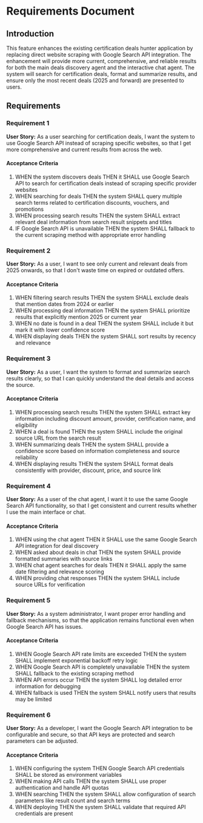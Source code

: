 # Requirements Document

## Introduction

This feature enhances the existing certification deals hunter application by replacing direct website scraping with Google Search API integration. The enhancement will provide more current, comprehensive, and reliable results for both the main deals discovery agent and the interactive chat agent. The system will search for certification deals, format and summarize results, and ensure only the most recent deals (2025 and forward) are presented to users.

## Requirements

### Requirement 1

**User Story:** As a user searching for certification deals, I want the system to use Google Search API instead of scraping specific websites, so that I get more comprehensive and current results from across the web.

#### Acceptance Criteria

1. WHEN the system discovers deals THEN it SHALL use Google Search API to search for certification deals instead of scraping specific provider websites
2. WHEN searching for deals THEN the system SHALL query multiple search terms related to certification discounts, vouchers, and promotions
3. WHEN processing search results THEN the system SHALL extract relevant deal information from search result snippets and titles
4. IF Google Search API is unavailable THEN the system SHALL fallback to the current scraping method with appropriate error handling

### Requirement 2

**User Story:** As a user, I want to see only current and relevant deals from 2025 onwards, so that I don't waste time on expired or outdated offers.

#### Acceptance Criteria

1. WHEN filtering search results THEN the system SHALL exclude deals that mention dates from 2024 or earlier
2. WHEN processing deal information THEN the system SHALL prioritize results that explicitly mention 2025 or current year
3. WHEN no date is found in a deal THEN the system SHALL include it but mark it with lower confidence score
4. WHEN displaying deals THEN the system SHALL sort results by recency and relevance

### Requirement 3

**User Story:** As a user, I want the system to format and summarize search results clearly, so that I can quickly understand the deal details and access the source.

#### Acceptance Criteria

1. WHEN processing search results THEN the system SHALL extract key information including discount amount, provider, certification name, and eligibility
2. WHEN a deal is found THEN the system SHALL include the original source URL from the search result
3. WHEN summarizing deals THEN the system SHALL provide a confidence score based on information completeness and source reliability
4. WHEN displaying results THEN the system SHALL format deals consistently with provider, discount, price, and source link

### Requirement 4

**User Story:** As a user of the chat agent, I want it to use the same Google Search API functionality, so that I get consistent and current results whether I use the main interface or chat.

#### Acceptance Criteria

1. WHEN using the chat agent THEN it SHALL use the same Google Search API integration for deal discovery
2. WHEN asked about deals in chat THEN the system SHALL provide formatted summaries with source links
3. WHEN chat agent searches for deals THEN it SHALL apply the same date filtering and relevance scoring
4. WHEN providing chat responses THEN the system SHALL include source URLs for verification

### Requirement 5

**User Story:** As a system administrator, I want proper error handling and fallback mechanisms, so that the application remains functional even when Google Search API has issues.

#### Acceptance Criteria

1. WHEN Google Search API rate limits are exceeded THEN the system SHALL implement exponential backoff retry logic
2. WHEN Google Search API is completely unavailable THEN the system SHALL fallback to the existing scraping method
3. WHEN API errors occur THEN the system SHALL log detailed error information for debugging
4. WHEN fallback is used THEN the system SHALL notify users that results may be limited

### Requirement 6

**User Story:** As a developer, I want the Google Search API integration to be configurable and secure, so that API keys are protected and search parameters can be adjusted.

#### Acceptance Criteria

1. WHEN configuring the system THEN Google Search API credentials SHALL be stored as environment variables
2. WHEN making API calls THEN the system SHALL use proper authentication and handle API quotas
3. WHEN searching THEN the system SHALL allow configuration of search parameters like result count and search terms
4. WHEN deploying THEN the system SHALL validate that required API credentials are present
